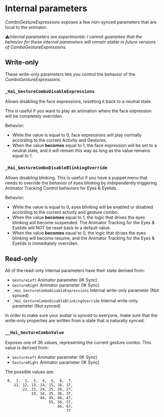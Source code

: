 # Internal parameters

*ComboGestureExpressions* exposes a few non-synced parameters that are local to the animator.

⚠️*Internal parameters are experimental: I cannot guarantee that the behavior for these internal parameters will remain stable in future versions of ComboGestureExpressions.*

## Write-only

These write-only parameters lets you control the behavior of the *ComboGestureExpressions*.

### `_Hai_GestureComboDisableExpressions`

Allows disabling the face expressions, resetting it back to a neutral state.

This is useful if you want to play an animation where the face expression will be completely overriden.

Behavior:

- While the value is equal to 0, face expressions will play normally according to the current Activity and Gestures.
- When the value **becomes** equal to 1, the face expression will be set to a neutral state, and it will remain this way as long as the value remains equal to 1.

### `_Hai_GestureComboDisableBlinkingOverride`

Allows disabling blinking. This is useful if you have a puppet menu that needs to override the behavior of eyes blinking by independently triggering Animator Tracking Control behaviors for Eyes & Eyelids.

Behavior:

- While the value is equal to 0, eyes blinking will be enabled or disabled according to the current activity and gesture combo.
- When the value **becomes** equal to 1, the logic that drives the eyes blinking will become suspended. The Animator Tracking for the Eyes & Eyelids will NOT be reset back to a default value.
- When the value **becomes** equal to 0, the logic that drives the eyes blinking will become resume, and the Animator Tracking for the Eyes & Eyelids is immediately overriden.


## Read-only

All of the read-only internal parameters have their state derived from:
- `GestureLeft` Animator parameter (IK Sync)
- `GestureRight` Animator parameter (IK Sync)
- `_Hai_GestureComboDisableExpressions` Internal write-only parameter (Not synced)
- `_Hai_GestureComboDisableBlinkingOverride` Internal write-only parameter (Not synced)

In order to make sure your avatar is synced to everyone, make sure that the write-only properties are written from a state that is naturally synced.

### `__Hai_GestureComboValue`

Exposes one of 36 values, representing the current gesture combo. This value is derived from:

- `GestureLeft` Animator parameter (IK Sync)
- `GestureRight` Animator parameter (IK Sync)

The possible values are:
```
 0,  1,  2,  3,  4,  5,  6,  7,
    11, 12, 13, 14, 15, 16, 17,
        22, 23, 24, 25, 26, 27,
            33, 34, 35, 36, 37,
                44, 45, 46, 47,
                    55, 56, 57,
                        66, 67,
                            77
```
